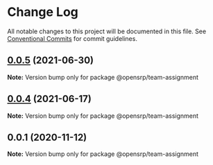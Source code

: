 # Change Log

All notable changes to this project will be documented in this file.
See [Conventional Commits](https://conventionalcommits.org) for commit guidelines.

## [0.0.5](https://github.com/opensrp/web/compare/@opensrp/team-assignment@0.0.4...@opensrp/team-assignment@0.0.5) (2021-06-30)

**Note:** Version bump only for package @opensrp/team-assignment





## [0.0.4](https://github.com/opensrp/web/compare/@opensrp/team-assignment@0.0.3...@opensrp/team-assignment@0.0.4) (2021-06-17)

**Note:** Version bump only for package @opensrp/team-assignment

## 0.0.1 (2020-11-12)

**Note:** Version bump only for package @opensrp/team-assignment
